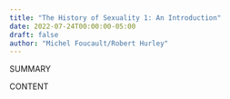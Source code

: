 ```yaml
---
title: "The History of Sexuality 1: An Introduction"
date: 2022-07-24T00:00:00-05:00
draft: false
author: "Michel Foucault/Robert Hurley"
---
```


SUMMARY

<!--more-->

CONTENT